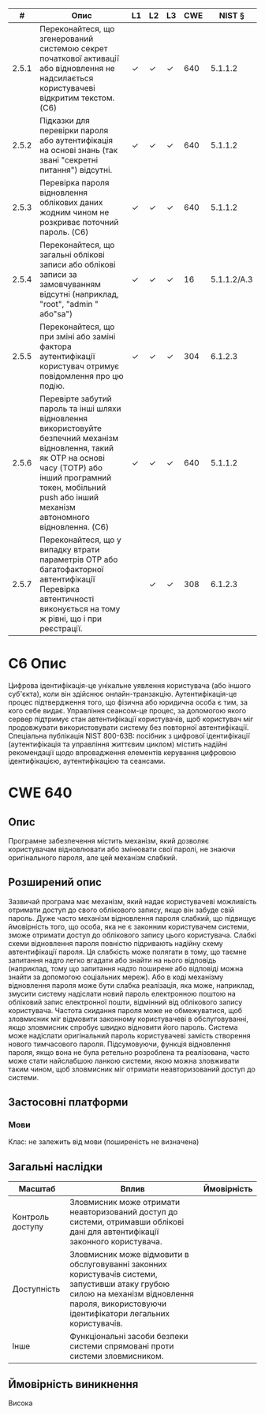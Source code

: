 | #    | Опис                                        | L1 | L2 | L3 | CWE | NIST § |
|------|---------------------------------------------|----|----|----|-----|--------|
|2.5.1 |Переконайтеся, що згенерований системою секрет початкової активації або відновлення не надсилається користувачеві відкритим текстом. (C6) | ✓ | ✓ | ✓ |640|5.1.1.2|
|2.5.2 |Підказки для перевірки пароля або аутентифікація на основі знань (так звані "секретні питання") відсутні. | ✓ | ✓ | ✓ |640|5.1.1.2|
|2.5.3 |Перевірка пароля відновлення облікових даних жодним чином не розкриває поточний пароль. (C6) | ✓ | ✓ | ✓ |640|5.1.1.2|
|2.5.4 |Переконайтеся, що загальні облікові записи або облікові записи за замовчуванням відсутні (наприклад, "root", "admin " або"sa") | ✓ | ✓ | ✓ | 16 |5.1.1.2/A.3|
|2.5.5 |Переконайтеся, що при зміні або заміні фактора аутентифікації користувач отримує повідомлення про цю подію. | ✓ | ✓ | ✓ | 304|6.1.2.3|
|2.5.6 |Перевірте забутий пароль та інші шляхи відновлення використовуйте безпечний механізм відновлення, такий як OTP на основі часу (TOTP) або інший програмний токен, мобільний push або інший механізм автономного відновлення. (C6) | ✓ | ✓ | ✓ |640|5.1.1.2|
|2.5.7 |Переконайтеся, що у випадку втрати параметрів OTP або багатофакторної автентифікації Перевірка автентичності виконується на тому ж рівні, що і при реєстрації. |  | ✓ | ✓ | 308|6.1.2.3|

# C6 Опис
Цифрова ідентифікація-це унікальне уявлення користувача (або іншого суб'єкта), коли він здійснює онлайн-транзакцію. Аутентифікація-це процес підтвердження того, що фізична або юридична особа є тим, за кого себе видає. Управління сеансом-це процес, за допомогою якого сервер підтримує стан автентифікації користувачів, щоб користувач міг продовжувати використовувати систему без повторної автентифікації. Спеціальна публікація NIST 800-63B: посібник з цифрової ідентифікації (аутентифікація та управління життєвим циклом) містить надійні рекомендації щодо впровадження елементів керування цифровою ідентифікацією, аутентифікацією та сеансами.

# CWE 640

## Опис
Програмне забезпечення містить механізм, який дозволяє користувачам відновлювати або змінювати свої паролі, не знаючи оригінального пароля, але цей механізм слабкий.
## Розширений опис
Зазвичай програма має механізм, який надає користувачеві можливість отримати доступ до свого облікового запису, якщо він забуде свій пароль. Дуже часто механізм відновлення пароля слабкий, що підвищує ймовірність того, що особа, яка не є законним користувачем системи, зможе отримати доступ до облікового запису цього користувача. Слабкі схеми відновлення пароля повністю підривають надійну схему автентифікації пароля.
Ця слабкість може полягати в тому, що таємне запитання надто легко вгадати або знайти на нього відповідь (наприклад, тому що запитання надто поширене або відповіді можна знайти за допомогою соціальних мереж). Або в коді механізму відновлення пароля може бути слабка реалізація, яка може, наприклад, змусити систему надіслати новий пароль електронною поштою на обліковий запис електронної пошти, відмінний від облікового запису користувача. Частота скидання пароля може не обмежуватися, щоб зловмисник міг відмовити законному користувачеві в обслуговуванні, якщо зловмисник спробує швидко відновити його пароль. Система може надіслати оригінальний пароль користувачеві замість створення нового тимчасового пароля. Підсумовуючи, функція відновлення пароля, якщо вона не була ретельно розроблена та реалізована, часто може стати найслабшою ланкою системи, якою можна зловживати таким чином, щоб зловмисник міг отримати неавторизований доступ до системи.
## Застосовні платформи
### Мови
Клас: не залежить від мови (поширеність не визначена)
## Загальні наслідки
|Масштаб | Вплив | Ймовірність|
|--------|-------|------------|
|Контроль доступу|Зловмисник може отримати неавторизований доступ до системи, отримавши облікові дані для автентифікації законного користувача.| |
|Доступність| Зловмисник може відмовити в обслуговуванні законних користувачів системи, запустивши атаку грубою силою на механізм відновлення пароля, використовуючи ідентифікатори легальних користувачів.| |
|Інше|Функціональні засоби безпеки системи спрямовані проти системи зловмисником.| |
## Ймовірність виникнення
Висока